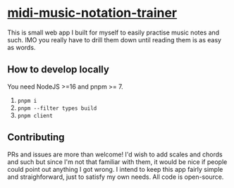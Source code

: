 # [midi-music-notation-trainer](https://github.com/teemukoivisto/midi-music-notation-trainer)

This is small web app I built for myself to easily practise music notes and such. IMO you really have to drill them down until reading them is as easy as words.

## How to develop locally

You need NodeJS >=16 and pnpm >= 7.

1. `pnpm i`
2. `pnpm --filter types build`
3. `pnpm client`

## Contributing

PRs and issues are more than welcome! I'd wish to add scales and chords and such but since I'm not that familiar with them, it would be nice if people could point out anything I got wrong. I intend to keep this app fairly simple and straighforward, just to satisfy my own needs. All code is open-source.
